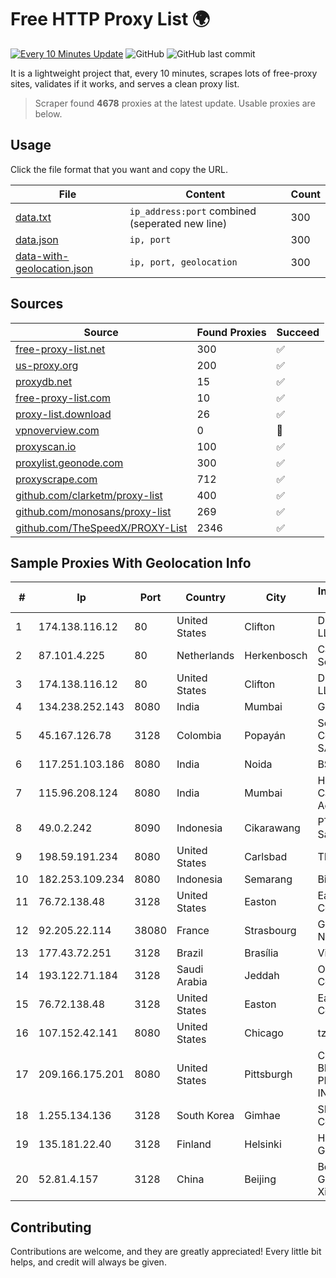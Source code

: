 
# Free HTTP Proxy List 🌍

[![Every 10 Minutes Update](https://github.com/mertguvencli/http-proxy-list/actions/workflows/main.yml/badge.svg?branch=main)](https://github.com/mertguvencli/http-proxy-list/actions/workflows/main.yml)
![GitHub](https://img.shields.io/github/license/mertguvencli/http-proxy-list)
![GitHub last commit](https://img.shields.io/github/last-commit/mertguvencli/http-proxy-list)

It is a lightweight project that, every 10 minutes, scrapes lots of free-proxy sites, validates if it works, and serves a clean proxy list.


> Scraper found **4678** proxies at the latest update. Usable proxies are below.

## Usage

Click the file format that you want and copy the URL.


|File|Content|Count|
|----|-------|-----|
|[data.txt](https://raw.githubusercontent.com/mertguvencli/http-proxy-list/main/proxy-list/data.txt)|`ip_address:port` combined (seperated new line)|300|
|[data.json](https://raw.githubusercontent.com/mertguvencli/http-proxy-list/main/proxy-list/data.json)|`ip, port`|300|
|[data-with-geolocation.json](https://raw.githubusercontent.com/mertguvencli/http-proxy-list/main/proxy-list/data-with-geolocation.json)|`ip, port, geolocation`|300|

## Sources

|Source|Found Proxies|Succeed|
|------|-------------|-------|
|[free-proxy-list.net](https://free-proxy-list.net)|300|✅|
|[us-proxy.org](https://www.us-proxy.org)|200|✅|
|[proxydb.net](http://proxydb.net)|15|✅|
|[free-proxy-list.com](https://free-proxy-list.com/?page=&port=&type%5B%5D=http&type%5B%5D=https&up_time=0&search=Search)|10|✅|
|[proxy-list.download](https://www.proxy-list.download/HTTP)|26|✅|
|[vpnoverview.com](https://vpnoverview.com/privacy/anonymous-browsing/free-proxy-servers)|0|🚫|
|[proxyscan.io](https://www.proxyscan.io)|100|✅|
|[proxylist.geonode.com](https://proxylist.geonode.com/api/proxy-list?limit=300&page=1&sort_by=lastChecked&sort_type=desc&protocols=http,https)|300|✅|
|[proxyscrape.com](https://api.proxyscrape.com/v2/?request=displayproxies&protocol=http&timeout=10000&country=all&ssl=all&anonymity=all)|712|✅|
|[github.com/clarketm/proxy-list](https://raw.githubusercontent.com/clarketm/proxy-list/master/proxy-list-raw.txt)|400|✅|
|[github.com/monosans/proxy-list](https://raw.githubusercontent.com/monosans/proxy-list/main/proxies/http.txt)|269|✅|
|[github.com/TheSpeedX/PROXY-List](https://raw.githubusercontent.com/TheSpeedX/PROXY-List/master/http.txt)|2346|✅|


## Sample Proxies With Geolocation Info

|#|Ip|Port|Country|City|Internet Service Provider|
|-|--|----|-------|----|-------------------------|
|1|174.138.116.12|80|United States|Clifton|DigitalOcean, LLC|
|2|87.101.4.225|80|Netherlands|Herkenbosch|Cambrium IT Services B.V.|
|3|174.138.116.12|80|United States|Clifton|DigitalOcean, LLC|
|4|134.238.252.143|8080|India|Mumbai|Google LLC|
|5|45.167.126.78|3128|Colombia|Popayán|Sepcom Comunicaciones SAS|
|6|117.251.103.186|8080|India|Noida|BSNL Internet|
|7|115.96.208.124|8080|India|Mumbai|Hathway IP over Cable Internet Access|
|8|49.0.2.242|8090|Indonesia|Cikarawang|PT Usaha Adi Sanggoro|
|9|198.59.191.234|8080|United States|Carlsbad|TDS TELECOM|
|10|182.253.109.234|8080|Indonesia|Semarang|Biznet Metronet|
|11|76.72.138.48|3128|United States|Easton|Easton Utilities Commission|
|12|92.205.22.114|38080|France|Strasbourg|GD MASS Network|
|13|177.43.72.251|3128|Brazil|Brasília|Vivo|
|14|193.122.71.184|3128|Saudi Arabia|Jeddah|Oracle Corporation|
|15|76.72.138.48|3128|United States|Easton|Easton Utilities Commission|
|16|107.152.42.141|8080|United States|Chicago|tzulo, inc.|
|17|209.166.175.201|8080|United States|Pittsburgh|CONTINENTAL BROADBAND PENNSYLVANIA, INC.|
|18|1.255.134.136|3128|South Korea|Gimhae|SK Broadband Co Ltd|
|19|135.181.22.40|3128|Finland|Helsinki|Hetzner Online GmbH|
|20|52.81.4.157|3128|China|Beijing|Beijing Guanghuan Xinwang Digital|



## Contributing

Contributions are welcome, and they are greatly appreciated! Every
little bit helps, and credit will always be given.

